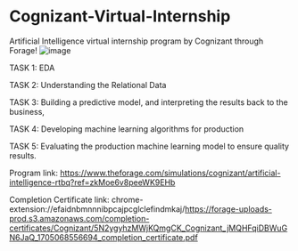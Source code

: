 # Cognizant-Virtual-Internship
Artificial Intelligence virtual internship program by Cognizant through Forage!
![image](https://github.com/youssefbac/Cognizant-Virtual-Internship/assets/49171662/1bb32cea-6fce-4fce-b693-96a547d51f3a)


TASK 1: EDA

TASK 2: Understanding the Relational Data

TASK 3: Building a predictive model, and interpreting the results back to the business,

TASK 4: Developing machine learning algorithms for production

TASK 5: Evaluating the production machine learning model to ensure quality results.

Program link: https://www.theforage.com/simulations/cognizant/artificial-intelligence-rtbq?ref=zkMoe6v8peeWK9EHb

Completion Certificate link: chrome-extension://efaidnbmnnnibpcajpcglclefindmkaj/https://forage-uploads-prod.s3.amazonaws.com/completion-certificates/Cognizant/5N2ygyhzMWjKQmgCK_Cognizant_jMQHFqiDBWuGN6JaQ_1705068556694_completion_certificate.pdf
